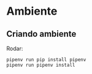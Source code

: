 # Ambiente

## Criando ambiente

Rodar:

```console
pipenv run pip install pipenv
pipenv run pipenv install
```
